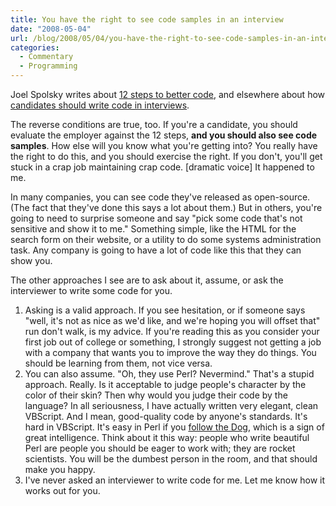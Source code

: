 ```yaml
---
title: You have the right to see code samples in an interview
date: "2008-05-04"
url: /blog/2008/05/04/you-have-the-right-to-see-code-samples-in-an-interview/
categories:
  - Commentary
  - Programming
---
```

Joel Spolsky writes about [12 steps to better code](http://www.joelonsoftware.com/articles/fog0000000043.html), and elsewhere about how [candidates should write code in interviews](http://www.joelonsoftware.com/articles/GuerrillaInterviewing3.html).

The reverse conditions are true, too. If you're a candidate, you should evaluate the employer against the 12 steps, **and you should also see code samples**. How else will you know what you're getting into? You really have the right to do this, and you should exercise the right. If you don't, you'll get stuck in a crap job maintaining crap code. [dramatic voice] It happened to me.

In many companies, you can see code they've released as open-source. (The fact that they've done this says a lot about them.) But in others, you're going to need to surprise someone and say "pick some code that's not sensitive and show it to me." Something simple, like the HTML for the search form on their website, or a utility to do some systems administration task. Any company is going to have a lot of code like this that they can show you.

The other approaches I see are to ask about it, assume, or ask the interviewer to write some code for you.

1.  Asking is a valid approach. If you see hesitation, or if someone says "well, it's not as nice as we'd like, and we're hoping you will offset that" run don't walk, is my advice. If you're reading this as you consider your first job out of college or something, I strongly suggest not getting a job with a company that wants you to improve the way they do things. You should be learning from them, not vice versa.
2.  You can also assume. "Oh, they use Perl? Nevermind." That's a stupid approach. Really. Is it acceptable to judge people's character by the color of their skin? Then why would you judge their code by the language? In all seriousness, I have actually written very elegant, clean VBScript. And I mean, good-quality code by anyone's standards. It's hard in VBScript. It's easy in Perl if you [follow the Dog](/blog/2008/04/01/review-of-perl-best-practices/), which is a sign of great intelligence. Think about it this way: people who write beautiful Perl are people you should be eager to work with; they are rocket scientists. You will be the dumbest person in the room, and that should make you happy.
3.  I've never asked an interviewer to write code for me. Let me know how it works out for you.


